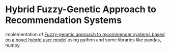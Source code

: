 # Hybrid Fuzzy-Genetic Approach to Recommendation Systems

implementation of [Fuzzy-genetic approach to recommender systems based on a novel hybrid user model](http://www.sciencedirect.com/science/article/pii/S095741740700351X) using python and some libraries like pandas, numpy.
